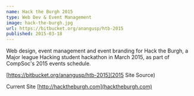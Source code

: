 ```yaml
---
name: Hack the Burgh 2015
type: Web Dev & Event Management
image: hack-the-burgh.jpg
url: https://bitbucket.org/anangusp/htb-2015
published: 2015-03-18
---
```


Web design, event management and event branding for Hack the Burgh, 
a Major league Hacking student hackathon in March 2015, as part of CompSoc's 
2015 events schedule.

[https://bitbucket.org/anangusp/htb-2015](2015 Site Source)

Current Site
[http://hacktheburgh.com](hacktheburgh.com)

